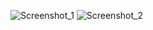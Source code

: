 ![Screenshot_1](https://user-images.githubusercontent.com/60977455/167842936-a217e7e0-f209-4469-9606-8b49526a1e74.png)
![Screenshot_2](https://user-images.githubusercontent.com/60977455/167842950-c337156a-4592-4850-a462-fb2c337d89bd.png)
